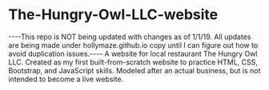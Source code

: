 # The-Hungry-Owl-LLC-website

----This repo is NOT being updated with changes as of 1/1/19. All updates are being made under hollymaze.github.io copy until I can figure out how to avoid duplication issues.----
A website for local restaurant The Hungry Owl LLC.
Created as my first built-from-scratch website to practice HTML, CSS, Bootstrap, and JavaScript skills. Modeled after an actual business, but is not intended to become a live website. 
